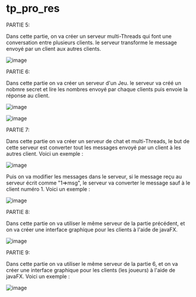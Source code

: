 # tp_pro_res

PARTIE 5:

Dans cette partie, on va créer un serveur multi-Threads qui font une conversation entre plusieurs clients.
le serveur transforme le message envoyé par un client aux autres clients.

![image](https://user-images.githubusercontent.com/61559275/159786349-71e684e0-1e26-4bc5-b0e6-f3d0d27e8952.png)

PARTIE 6:

Dans cette partie on va créer un serveur d'un Jeu.
le serveur va créé un nobmre secret et lire les nombres envoyé par chaque clients
puis envoie la réponse au client.

![image](https://user-images.githubusercontent.com/61559275/159805710-4f0d0d6f-e844-497e-9a62-e61504072b5a.png)

![image](https://user-images.githubusercontent.com/61559275/159805903-6755315e-5bac-4878-a43d-fed275377a4c.png)

PARTIE 7:

Dans cette partie on va créer un serveur de chat et multi-Threads, le but de cette serveur est converter tout les messages envoyé par un client
à les autres client.
Voici un exemple : 

![image](https://user-images.githubusercontent.com/61559275/159869771-9985bfe9-e4a7-449b-b822-5ae8f6c31b71.png)

 Puis on va modifier les messages dans le serveur, si le message reçu au serveur écrit comme "1=>msg", le serveur va converter 
 le message sauf à le client numéro 1.
 Voici un exemple :
 
![image](https://user-images.githubusercontent.com/61559275/159870202-6d42ed39-0f2b-4925-9736-5e7852fa2403.png)


PARTIE 8:

Dans cette partie on va utiliser le même serveur de la partie précédent, et on va créer une interface graphique pour les 
clients à l'aide de javaFX.

![image](https://user-images.githubusercontent.com/61559275/159875008-caab0d6c-299d-4bba-a9c5-746db150b6a4.png)


PARTIE 9:

Dans cette partie on va utiliser le même serveur de la partie 6, et on va créer une interface graphique pour les 
clients (les joueurs) à l'aide de javaFX.
Voici un exemple :

![image](https://user-images.githubusercontent.com/61559275/159882165-b8507fed-0784-446d-9ca6-aaccc2232663.png)
